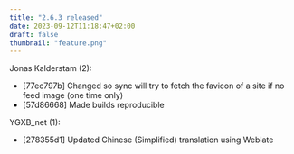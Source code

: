 ```yaml
---
title: "2.6.3 released"
date: 2023-09-12T11:18:47+02:00
draft: false
thumbnail: "feature.png"
---
```


Jonas Kalderstam (2):
  * [77ec797b] Changed so sync will try to fetch the favicon of a site if no
         feed image (one time only)
  * [57d86668] Made builds reproducible

YGXB_net (1):
  * [278355d1] Updated Chinese (Simplified) translation using Weblate

